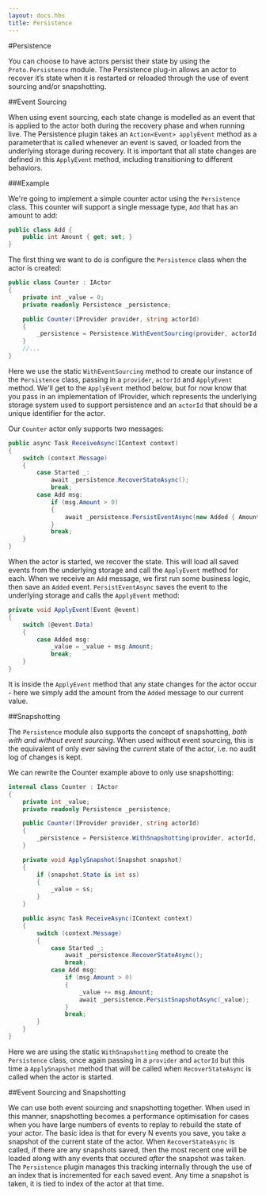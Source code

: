 ```yaml
---
layout: docs.hbs
title: Persistence
---
```


#Persistence

You can choose to have actors persist their state by using the `Proto.Persistence` module. The Persistence plug-in allows an actor to recover it’s state when it is restarted or reloaded through the use of event sourcing and/or snapshotting. 

##Event Sourcing

When using event sourcing, each state change is modelled as an event that is applied to the actor both during the recovery phase and when running live. The Persistence plugin takes an `Action<Event> applyEvent` method as a parameter that is called whenever an event is saved, or loaded from the underlying storage during recovery. It is important that all state changes are defined in this `ApplyEvent` method, including transitioning to different behaviors. 





###Example

We're going to implement a simple counter actor using the `Persistence` class. This counter will support a single message type, `Add` that has an amount to add:

```csharp
public class Add {
	public int Amount { get; set; }
}

```

The first thing we want to do is configure the `Persistence` class when the actor is created:

```csharp
public class Counter : IActor
{
    private int _value = 0;
    private readonly Persistence _persistence;

    public Counter(IProvider provider, string actorId)
    {
        _persistence = Persistence.WithEventSourcing(provider, actorId, ApplyEvent);
    }
    //...
}
``` 

Here we use the static `WithEventSourcing` method to create our instance of the `Persistence` class, passing in a `provider`, `actorId` and `ApplyEvent` method. We'll get to the `ApplyEvent` method below, but for now know that you pass in an implementation of IProvider, which represents the underlying storage system used to support persistence and an `actorId` that should be a unique identifier for the actor. 

Our `Counter` actor only supports two messages:

```csharp
public async Task ReceiveAsync(IContext context)
{
    switch (context.Message)
    {
        case Started _:
            await _persistence.RecoverStateAsync();
            break;
        case Add msg:
            if (msg.Amount > 0)
            {
                await _persistence.PersistEventAsync(new Added { Amount = msg.Amount });
            }
            break;
    }
}
```

When the actor is started, we recover the state. This will load all saved events from the underlying storage and call the `ApplyEvent` method for each. When we receive an `Add` message, we first run some business logic, then save an `Added` event. `PersistEventAsync` saves the event to the underlying storage and calls the `ApplyEvent` method:

```csharp
private void ApplyEvent(Event @event)
{
    switch (@event.Data)
    {
        case Added msg:
            _value = _value + msg.Amount;
            break;
    }
}
```
It is inside the `ApplyEvent` method that any state changes for the actor occur - here we simply add the amount from the `Added` message to our current value.

##Snapshotting

The `Persistence` module also supports the concept of snapshotting, _both with and without event sourcing_. When used without event sourcing, this is the equivalent of only ever saving the _current_ state of the actor, i.e. no audit log of changes is kept.   

We can rewrite the Counter example above to only use snapshotting:

```csharp
internal class Counter : IActor
{
    private int _value;
    private readonly Persistence _persistence;

    public Counter(IProvider provider, string actorId)
    {
        _persistence = Persistence.WithSnapshotting(provider, actorId, ApplySnapshot);
    }

    private void ApplySnapshot(Snapshot snapshot)
    {
        if (snapshot.State is int ss)
        {
            _value = ss;
        }
    }

    public async Task ReceiveAsync(IContext context)
    {
        switch (context.Message)
        {
            case Started _:
                await _persistence.RecoverStateAsync();
                break;
            case Add msg:
            	if (msg.Amount > 0)
            	{
                	_value += msg.Amount;
                	await _persistence.PersistSnapshotAsync(_value);
                }
                break;
        }
    }
}
```

Here we are using the static `WithSnapshotting` method to create the `Persistence` class, once again passing in a `provider` and `actorId` but this time a `ApplySnapshot` method that will be called when `RecoverStateAsync` is called when the actor is started.

##Event Sourcing and Snapshotting

We can use both event sourcing and snapshotting together. When used in this manner, snapshotting becomes a performance optimisation for cases when you have large numbers of events to replay to rebuild the state of your actor. The basic idea is that for every N events you save, you take a snapshot of the current state of the actor. When `RecoverStateAsync` is called, if there are any snapshots saved, then the most recent one will be loaded along with any events that occured _after_ the snapshot was taken. The `Persistence` plugin manages this tracking internally through the use of an index that is incremented for each saved event. Any time a snapshot is taken, it is tied to index of the actor at that time. 
